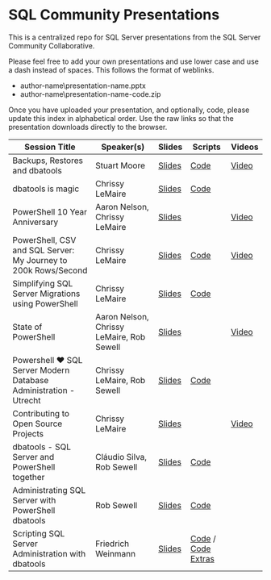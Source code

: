 # SQL Community Presentations

This is a centralized repo for SQL Server presentations from the SQL Server Community Collaborative.

Please feel free to add your own presentations and use lower case and use a dash instead of spaces. This follows the format of weblinks. 

* author-name\presentation-name.pptx
* author-name\presentation-name-code.zip

Once you have uploaded your presentation, and optionally, code, please update this index in alphabetical order. Use the raw links so that the presentation downloads directly to the browser.

| Session Title  | Speaker(s) | Slides | Scripts | Videos |
| ------------- | ------------- | ------------- | ------------- | ------------- |
|Backups, Restores and dbatools | Stuart Moore | [Slides](https://github.com/sqlcollaborative/community-presentations/raw/master/stuart-moore/backups-restores-and-dbatools.pptx) | [Code](https://github.com/sqlcollaborative/community-presentations/raw/master/stuart-moore/backups-restores-and-dbatools-scripts.zip) | [Video](https://www.youtube.com/watch?v=-q074XVYVPw) |
| dbatools is magic  | Chrissy LeMaire | [Slides](https://github.com/sqlcollaborative/community-presentations/raw/master/chrissy-lemaire/dbatools-is-magic.pptx) | [Code](https://github.com/sqlcollaborative/community-presentations/raw/master/chrissy-lemaire/journey-to-200k-rows-sec-code.zip) | 
| PowerShell 10 Year Anniversary  | Aaron Nelson, Chrissy LeMaire | [Slides](https://github.com/sqlcollaborative/community-presentations/raw/master/chrissy-lemaire-aaron-nelson/powershell-10th-anniversary.pptx) |  | [Video](https://channel9.msdn.com/Events/PowerShell-Team/PowerShell-10-Year-Anniversary/SQL-Server-Cmdlets-and-Community-Involvement)
| PowerShell, CSV and SQL Server: My Journey to 200k Rows/Second  | Chrissy LeMaire | [Slides](https://github.com/sqlcollaborative/community-presentations/raw/master/chrissy-lemaire/journey-to-200k-rows-sec.pptx) | [Code](https://github.com/sqlcollaborative/community-presentations/raw/master/chrissy-lemaire/journey-to-200k-rows-sec-code.zip) | [Video](https://www.youtube.com/watch?v=Tz7A0vfZpRo)
| Simplifying SQL Server Migrations using PowerShell | Chrissy LeMaire | [Slides](https://github.com/sqlcollaborative/community-presentations/raw/master/chrissy-lemaire/simplifying-sql-server-migrations-using-powershell.pptx) | [Code](https://github.com/sqlcollaborative/community-presentations/raw/master/chrissy-lemaire/simplifying-sql-server-migrations-using-powershell-code.zip) | 
| State of PowerShell  | Aaron Nelson, Chrissy LeMaire, Rob Sewell | [Slides](https://github.com/sqlcollaborative/community-presentations/blob/master/rob-sewell-chrissy-lemaire/powershell-%E2%9D%A4-sql-server-modern-database-administration.pptx) |  | [Video](https://www.youtube.com/watch?v=rc6lwiTE9GI)
| Powershell ❤ SQL Server Modern Database Administration - Utrecht | Chrissy LeMaire, Rob Sewell | [Slides](https://github.com/sqlcollaborative/community-presentations/raw/master/aaron-nelson-chrissy-lemaire-rob-sewell/state-of-powershell-july-2016.pptx)  | [Code](https://github.com/sqlcollaborative/community-presentations/raw/master/rob-sewell-chrissy-lemaire/powershell-%E2%9D%A4-sql-server-modern-database-administration.zip) | |
|Contributing to Open Source Projects  | Chrissy LeMaire | [Slides](https://github.com/sqlcollaborative/community-presentations/raw/master/chrissy-lemaire/contributing-github.pptx) | | [Video](https://www.youtube.com/watch?v=-OJdRhfV4Xg) |
|dbatools - SQL Server and PowerShell together | Cláudio Silva, Rob Sewell | [Slides](https://github.com/sqlcollaborative/community-presentations/raw/master/claudio-silva-rob-sewell/dbatools-SQL-Server-and-PowerShell-together.pptx) | [Code](https://github.com/sqlcollaborative/community-presentations/raw/master/claudio-silva-rob-sewell/Demo.ps1) | 
|Administrating SQL Server with PowerShell dbatools | Rob Sewell | [Slides](https://github.com/sqlcollaborative/community-presentations/raw/master/rob-sewell/dbatools.pptx) | [Code](https://github.com/sqlcollaborative/community-presentations/raw/master/rob-sewell/Demo.ps1) | ||
|Scripting SQL Server Administration with dbatools | Friedrich Weinmann | [Slides](https://github.com/sqlcollaborative/community-presentations/raw/master/fred/2017-10-13-pass-chapter-memphis-presentation/scripting-sql-server-administration-with-dbatools.pptx) | [Code](https://github.com/sqlcollaborative/community-presentations/raw/master/fred/2017-10-13-pass-chapter-memphis-presentation/pass-memphis-2017-10-12.ps1) / [Code Extras](https://github.com/sqlcollaborative/community-presentations/raw/master/fred/2017-10-13-pass-chapter-memphis-presentation/pass-memphis-2017-10-12-extras.ps1) | ||